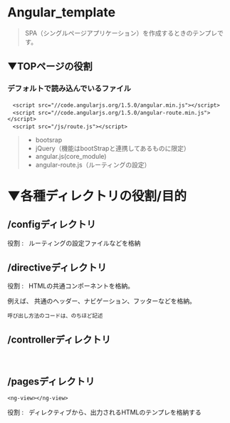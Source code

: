 # Angular_template

>SPA（シングルページアプリケーション）を作成するときのテンプレです。

## ▼TOPページの役割

### デフォルトで読み込んでいるファイル

    `<script src="//code.angularjs.org/1.5.0/angular.min.js"></script>`  
    `<script src="//code.angularjs.org/1.5.0/angular-route.min.js"></script>`  
    `<script src="/js/route.js"></script>` 
     
> * bootsrap  
> * jQuery（機能はbootStrapと連携してあるものに限定）  
> * angular.js(core_module)  
> * angular-route.js（ルーティングの設定）  


# ▼各種ディレクトリの役割/目的 

##  /configディレクトリ
役割 :  
ルーティングの設定ファイルなどを格納  

##  /directiveディレクトリ  
役割 :  
HTMLの共通コンポーネントを格納。

例えば、
共通のヘッダー、ナビゲーション、フッターなどを格納。

`呼び出し方法のコードは、のちほど記述`  

##  /controllerディレクトリ
 
 
##  /pagesディレクトリ

`<ng-view></ng-view>`

役割 :  
ディレクティブから、出力されるHTMLのテンプレを格納する

